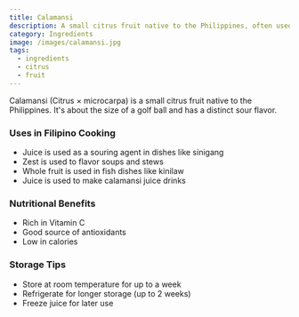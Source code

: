 ```yaml
---
title: Calamansi
description: A small citrus fruit native to the Philippines, often used in cooking and beverages
category: Ingredients
image: /images/calamansi.jpg
tags:
  - ingredients
  - citrus
  - fruit
---
```


Calamansi (Citrus × microcarpa) is a small citrus fruit native to the Philippines. It's about the size of a golf ball and has a distinct sour flavor.

### Uses in Filipino Cooking

- Juice is used as a souring agent in dishes like sinigang
- Zest is used to flavor soups and stews
- Whole fruit is used in fish dishes like kinilaw
- Juice is used to make calamansi juice drinks

### Nutritional Benefits

- Rich in Vitamin C
- Good source of antioxidants
- Low in calories

### Storage Tips

- Store at room temperature for up to a week
- Refrigerate for longer storage (up to 2 weeks)
- Freeze juice for later use
